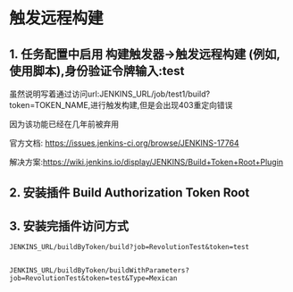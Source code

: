 # 触发远程构建

## 1. 任务配置中启用 构建触发器->触发远程构建 (例如,使用脚本),身份验证令牌输入:test
虽然说明写着通过访问url:JENKINS_URL/job/test1/build?token=TOKEN_NAME,进行触发构建,但是会出现403重定向错误

因为该功能已经在几年前被弃用

官方文档: https://issues.jenkins-ci.org/browse/JENKINS-17764

解决方案:https://wiki.jenkins.io/display/JENKINS/Build+Token+Root+Plugin


## 2. 安装插件 Build Authorization Token Root

## 3. 安装完插件访问方式

```
JENKINS_URL/buildByToken/build?job=RevolutionTest&token=test


JENKINS_URL/buildByToken/buildWithParameters?job=RevolutionTest&token=test&Type=Mexican
```
